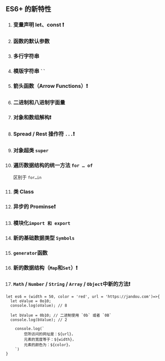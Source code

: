 ## ES6+ 的新特性

1. ### 变量声明 let、const  ❗️

2. ### 函数的默认参数

3. ### 多行字符串

4. ### 模版字符串 ` `` `

5. ### 箭头函数（Arrow Functions）❗️

6. ### 二进制和八进制字面量

7. ### 对象和数组解构❗️

8. ### Spread / Rest 操作符 `...`❗️

9. ### 对象超类  `super`

10. ### 遍历数据结构的统一方法 `for … of`

    区别于 `for…in`

11. ### 类 Class

12. ### 异步的 Prominse❗️

13. ### 模块化`import 和 export`

14. ### 新的基础数据类型 `Symbols`

15. ### `generator`函数

16. ### 新的数据结构（`Map`和`Set`）❗️

17. ### `Math` / `Number` / `String` / `Array` / `Object`中新的方法❗️






```
let es6 = (width = 50, color = 'red', url = 'https://jandou.com')=>{
  let oValue = 0o10;
  console.log(oValue); // 8

  let bValue = 0b10; // 二进制使用 `0b` 或者 `0B`
  console.log(bValue); // 2
  
	console.log(`
		您所访问的网址是：${url}，
		元素的宽度等于：${width}，
		元素的颜色为：${color}，
	`)
}
```

